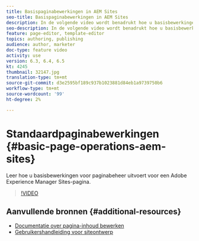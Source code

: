 ```yaml
---
title: Basispaginabewerkingen in AEM Sites
seo-title: Basispaginabewerkingen in AEM Sites
description: In de volgende video wordt benadrukt hoe u basisbewerkingen voor paginabeheer voor een Adobe Experience Manager Sites-pagina kunt uitvoeren.
seo-description: In de volgende video wordt benadrukt hoe u basisbewerkingen voor paginabeheer voor een Adobe Experience Manager Sites-pagina kunt uitvoeren.
feature: page-editor, template-editor
topics: authoring, publishing
audience: author, marketer
doc-type: feature video
activity: use
version: 6.3, 6.4, 6.5
kt: 4245
thumbnail: 32147.jpg
translation-type: tm+mt
source-git-commit: d3e2595bf189c937b1023881d84eb1a9739750b6
workflow-type: tm+mt
source-wordcount: '99'
ht-degree: 2%

---
```



# Standaardpaginabewerkingen {#basic-page-operations-aem-sites}

Leer hoe u basisbewerkingen voor paginabeheer uitvoert voor een Adobe Experience Manager Sites-pagina.

>[!VIDEO](https://video.tv.adobe.com/v/32147?quality=12&learn=on)


## Aanvullende bronnen {#additional-resources}

* [Documentatie over pagina-inhoud bewerken](https://docs.adobe.com/content/help/en/experience-manager-65/authoring/authoring/editing-content.html)
* [Gebruikershandleiding voor siteontwerp](https://docs.adobe.com/content/help/en/experience-manager-65/authoring/home.html?topic=/experience-manager/6-5/sites/authoring/morehelp/page-authoring.ug.js)
